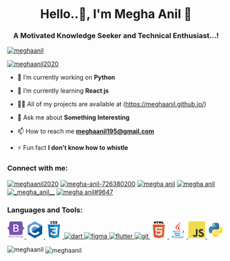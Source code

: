 <h1 align="center">Hello..👋, I'm Megha Anil 👋</h1>
<h3 align="center">A Motivated Knowledge Seeker and Technical Enthusiast...!</h3>

<p align="left"> <a href="https://github.com/ryo-ma/github-profile-trophy"><img src="https://github-profile-trophy.vercel.app/?username=meghaanil" alt="meghaanil" /></a> </p>

<p align="left"> <a href="https://twitter.com/meghaanil2020" target="blank"><img src="https://img.shields.io/twitter/follow/meghaanil2020?logo=twitter&style=for-the-badge" alt="meghaanil2020" /></a> </p>

- 🔭 I’m currently working on **Python**

- 🌱 I’m currently learning **React js**

- 👨‍💻 All of my projects are available at (https://meghaanil.github.io/)

- 💬 Ask me about **Something Interesting**

- 📫 How to reach me **meghaanil195@gmail.com**

- ⚡ Fun fact **I don't know how to whistle**

<h3 align="left">Connect with me:</h3>
<p align="left">
<a href="https://twitter.com/meghaanil2020" target="blank"><img align="center" src="https://raw.githubusercontent.com/rahuldkjain/github-profile-readme-generator/master/src/images/icons/Social/twitter.svg" alt="meghaanil2020" height="30" width="40" /></a>
<a href="https://linkedin.com/in/megha-anil-726380200" target="blank"><img align="center" src="https://raw.githubusercontent.com/rahuldkjain/github-profile-readme-generator/master/src/images/icons/Social/linked-in-alt.svg" alt="megha-anil-726380200" height="30" width="40" /></a>
<a href="https://stackoverflow.com/users/megha anil" target="blank"><img align="center" src="https://raw.githubusercontent.com/rahuldkjain/github-profile-readme-generator/master/src/images/icons/Social/stack-overflow.svg" alt="megha anil" height="30" width="40" /></a>
<a href="https://fb.com/megha anil" target="blank"><img align="center" src="https://raw.githubusercontent.com/rahuldkjain/github-profile-readme-generator/master/src/images/icons/Social/facebook.svg" alt="megha anil" height="30" width="40" /></a>
<a href="https://instagram.com/_megha_anil__" target="blank"><img align="center" src="https://raw.githubusercontent.com/rahuldkjain/github-profile-readme-generator/master/src/images/icons/Social/instagram.svg" alt="_megha_anil__" height="30" width="40" /></a>
<a href="https://discord.gg/megha anil#9647" target="blank"><img align="center" src="https://raw.githubusercontent.com/rahuldkjain/github-profile-readme-generator/master/src/images/icons/Social/discord.svg" alt="megha anil#9647" height="30" width="40" /></a>
</p>

<h3 align="left">Languages and Tools:</h3>
<p align="left"> <a href="https://getbootstrap.com" target="_blank" rel="noreferrer"> <img src="https://raw.githubusercontent.com/devicons/devicon/master/icons/bootstrap/bootstrap-plain-wordmark.svg" alt="bootstrap" width="40" height="40"/> </a> <a href="https://www.cprogramming.com/" target="_blank" rel="noreferrer"> <img src="https://raw.githubusercontent.com/devicons/devicon/master/icons/c/c-original.svg" alt="c" width="40" height="40"/> </a> <a href="https://www.w3schools.com/css/" target="_blank" rel="noreferrer"> <img src="https://raw.githubusercontent.com/devicons/devicon/master/icons/css3/css3-original-wordmark.svg" alt="css3" width="40" height="40"/> </a> <a href="https://dart.dev" target="_blank" rel="noreferrer"> <img src="https://www.vectorlogo.zone/logos/dartlang/dartlang-icon.svg" alt="dart" width="40" height="40"/> </a> <a href="https://www.figma.com/" target="_blank" rel="noreferrer"> <img src="https://www.vectorlogo.zone/logos/figma/figma-icon.svg" alt="figma" width="40" height="40"/> </a> <a href="https://flutter.dev" target="_blank" rel="noreferrer"> <img src="https://www.vectorlogo.zone/logos/flutterio/flutterio-icon.svg" alt="flutter" width="40" height="40"/> </a> <a href="https://git-scm.com/" target="_blank" rel="noreferrer"> <img src="https://www.vectorlogo.zone/logos/git-scm/git-scm-icon.svg" alt="git" width="40" height="40"/> </a> <a href="https://www.w3.org/html/" target="_blank" rel="noreferrer"> <img src="https://raw.githubusercontent.com/devicons/devicon/master/icons/html5/html5-original-wordmark.svg" alt="html5" width="40" height="40"/> </a> <a href="https://www.java.com" target="_blank" rel="noreferrer"> <img src="https://raw.githubusercontent.com/devicons/devicon/master/icons/java/java-original.svg" alt="java" width="40" height="40"/> </a> <a href="https://developer.mozilla.org/en-US/docs/Web/JavaScript" target="_blank" rel="noreferrer"> <img src="https://raw.githubusercontent.com/devicons/devicon/master/icons/javascript/javascript-original.svg" alt="javascript" width="40" height="40"/> </a> <a href="https://www.python.org" target="_blank" rel="noreferrer"> <img src="https://raw.githubusercontent.com/devicons/devicon/master/icons/python/python-original.svg" alt="python" width="40" height="40"/> </a> </p>

<p><img align="left" src="https://github-readme-stats.vercel.app/api/top-langs?username=meghaanil&show_icons=true&locale=en&layout=compact" alt="meghaanil" /></p>

<p>&nbsp;<img align="center" src="https://github-readme-stats.vercel.app/api?username=meghaanil&show_icons=true&locale=en" alt="meghaanil" /></p>
